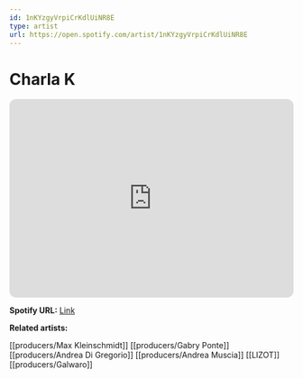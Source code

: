 ```yaml
---
id: 1nKYzgyVrpiCrKdlUiNR8E
type: artist
url: https://open.spotify.com/artist/1nKYzgyVrpiCrKdlUiNR8E
---
```

# Charla K

<iframe style="border-radius:12px" src="https://open.spotify.com/embed/artist/1nKYzgyVrpiCrKdlUiNR8E" width="100%" height="352" frameBorder="0" allowfullscreen="" allow="autoplay; clipboard-write; encrypted-media; fullscreen; picture-in-picture" loading="lazy"></iframe>

**Spotify URL:** [Link](https://open.spotify.com/artist/1nKYzgyVrpiCrKdlUiNR8E)

**Related artists:**

[[producers/Max Kleinschmidt]]
[[producers/Gabry Ponte]]
[[producers/Andrea Di Gregorio]]
[[producers/Andrea Muscia]]
[[LIZOT]]
[[producers/Galwaro]]
